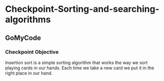 # Checkpoint-Sorting-and-searching-algorithms

## GoMyCode

### Checkpoint Objective

Insertion sort is a simple sorting algorithm that works the way we sort playing cards in our hands. Each time we take a new card we put it in the right place in our hand.

